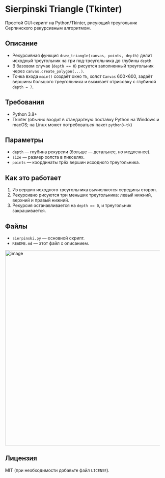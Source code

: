 # Sierpinski Triangle (Tkinter)

Простой GUI‑скрипт на Python/Tkinter, рисующий треугольник Серпинского рекурсивным алгоритмом.

## Описание
- Рекурсивная функция `draw_triangle(canvas, points, depth)` делит исходный треугольник на три под‑треугольника до глубины `depth`.  
- В базовом случае (`depth == 0`) рисуется заполненный треугольник через `canvas.create_polygon(...)`.  
- Точка входа `main()` создаёт окно `Tk`, холст `Canvas` 600×600, задаёт вершины большого треугольника и вызывает отрисовку с глубиной `depth = 7`.  


## Требования
- Python 3.8+  
- Tkinter (обычно входит в стандартную поставку Python на Windows и macOS; на Linux может потребоваться пакет `python3-tk`)  

## Параметры
- `depth` — глубина рекурсии (больше — детальнее, но медленнее).  
- `size` — размер холста в пикселях.  
- `points` — координаты трёх вершин исходного треугольника.  

## Как это работает
1. Из вершин исходного треугольника вычисляются середины сторон.  
2. Рекурсивно рисуются три меньших треугольника: левый нижний, верхний и правый нижний.  
3. Рекурсия останавливается на `depth == 0`, и треугольник закрашивается.  

## Файлы
- `sierpinski.py` — основной скрипт.  
- `README.md` — этот файл с описанием.  

<img width="604" height="634" alt="image" src="https://github.com/user-attachments/assets/85e1f67d-c639-4884-b49c-22a118a41e9e" />


## Лицензия
MIT (при необходимости добавьте файл `LICENSE`).
